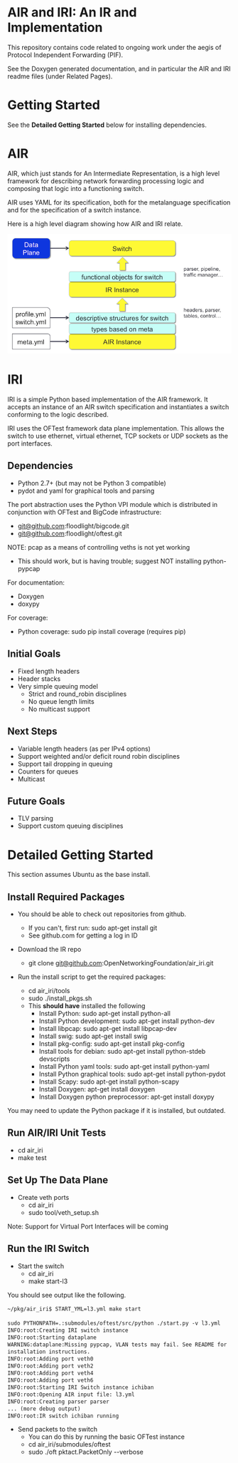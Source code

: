 AIR and IRI: An IR and Implementation
=====================================

This repository contains code related to ongoing work under the
aegis of Protocol Independent Forwarding (PIF).

See the Doxygen generated documentation, and in particular the AIR and
IRI readme files (under Related Pages).

Getting Started
========

See the **Detailed Getting Started** below for installing dependencies.

AIR
===

AIR, which just stands for An Intermediate Representation, is a high
level framework for describing network forwarding processing logic
and composing that logic into a functioning switch.

AIR uses YAML for its specification, both for the metalanguage
specification and for the specification of a switch instance.

Here is a high level diagram showing how AIR and IRI relate.

![AIR and IRI](img/air_arch_web.png)

IRI
===

IRI is a simple Python based implementation of the AIR framework. It
accepts an instance of an AIR switch specification and instantiates
a switch conforming to the logic described.

IRI uses the OFTest framework data plane implementation. This allows
the switch to use ethernet, virtual ethernet, TCP sockets or UDP
sockets as the port interfaces.

Dependencies
------------

- Python 2.7+ (but may not be Python 3 compatible)
- pydot and yaml for graphical tools and parsing

The port abstraction uses the Python VPI module which is distributed
in conjunction with OFTest and BigCode infrastructure:
- git@github.com:floodlight/bigcode.git
- git@github.com:floodlight/oftest.git

NOTE: pcap as a means of controlling veths is not yet working
- This should work, but is having trouble; suggest NOT installing python-pypcap

For documentation:
- Doxygen
- doxypy

For coverage:
- Python coverage: sudo pip install coverage (requires pip)

Initial Goals
-------------

- Fixed length headers
- Header stacks
- Very simple queuing model 
  - Strict and round_robin disciplines
  - No queue length limits
  - No multicast support

Next Steps
----------

- Variable length headers (as per IPv4 options)
- Support weighted and/or deficit round robin disciplines
- Support tail dropping in queuing
- Counters for queues
- Multicast

Future Goals
------------

- TLV parsing
- Support custom queuing disciplines


Detailed Getting Started
============

This section assumes Ubuntu as the base install.

Install Required Packages
----------

- You should be able to check out repositories from github.
  - If you can't, first run: sudo apt-get install git
  - See github.com for getting a log in ID

- Download the IR repo
  - git clone git@github.com:OpenNetworkingFoundation/air_iri.git

- Run the install script to get the required packages:
  - cd air_iri/tools
  - sudo ./install_pkgs.sh
  - This **should have** installed the following 
    - Install Python: sudo apt-get install python-all
    - Install Python development: sudo apt-get install python-dev
    - Install libpcap: sudo apt-get install libpcap-dev
    - Install swig: sudo apt-get install swig
    - Install pkg-config: sudo apt-get install pkg-config
    - Install tools for debian: sudo apt-get install python-stdeb devscripts
    - Install Python yaml tools: sudo apt-get install python-yaml
    - Install Python graphical tools: sudo apt-get install python-pydot 
    - Install Scapy: sudo apt-get install python-scapy 
    - Install Doxygen: apt-get install doxygen
    - Install Doxygen python preprocessor: apt-get install doxypy

You may need to update the Python package if it is installed, but outdated.

Run AIR/IRI Unit Tests
-------

- cd air_iri
- make test


Set Up The Data Plane
-------

- Create veth ports
  - cd air_iri
  - sudo tool/veth_setup.sh

Note: Support for Virtual Port Interfaces will be coming

Run the IRI Switch
-------

- Start the switch
  - cd air_iri
  - make start-l3

You should see output like the following.

    ~/pkg/air_iri$ START_YML=l3.yml make start

    sudo PYTHONPATH=.:submodules/oftest/src/python ./start.py -v l3.yml
    INFO:root:Creating IRI switch instance
    INFO:root:Starting dataplane
    WARNING:dataplane:Missing pypcap, VLAN tests may fail. See README for installation instructions.
    INFO:root:Adding port veth0
    INFO:root:Adding port veth2
    INFO:root:Adding port veth4
    INFO:root:Adding port veth6
    INFO:root:Starting IRI Switch instance ichiban
    INFO:root:Opening AIR input file: l3.yml
    INFO:root:Creating parser parser
    ... (more debug output)
    INFO:root:IR switch ichiban running

- Send packets to the switch 
  - You can do this by running the basic OFTest instance
  - cd air_iri/submodules/oftest
  - sudo ./oft pktact.PacketOnly --verbose

